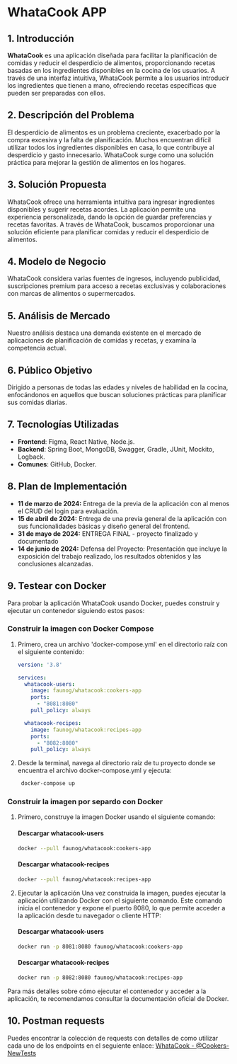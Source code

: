 
# WhataCook APP

## 1. Introducción

**WhataCook** es una aplicación diseñada para facilitar la planificación de comidas y reducir el desperdicio de alimentos, proporcionando recetas basadas en los ingredientes disponibles en la cocina de los usuarios. A través de una interfaz intuitiva, WhataCook permite a los usuarios introducir los ingredientes que tienen a mano, ofreciendo recetas específicas que pueden ser preparadas con ellos.

## 2. Descripción del Problema

El desperdicio de alimentos es un problema creciente, exacerbado por la compra excesiva y la falta de planificación. Muchos encuentran difícil utilizar todos los ingredientes disponibles en casa, lo que contribuye al desperdicio y gasto innecesario. WhataCook surge como una solución práctica para mejorar la gestión de alimentos en los hogares.

## 3. Solución Propuesta

WhataCook ofrece una herramienta intuitiva para ingresar ingredientes disponibles y sugerir recetas acordes. La aplicación permite una experiencia personalizada, dando la opción de guardar preferencias y recetas favoritas. A través de WhataCook, buscamos proporcionar una solución eficiente para planificar comidas y reducir el desperdicio de alimentos.

## 4. Modelo de Negocio

WhataCook considera varias fuentes de ingresos, incluyendo publicidad, suscripciones premium para acceso a recetas exclusivas y colaboraciones con marcas de alimentos o supermercados.

## 5. Análisis de Mercado

Nuestro análisis destaca una demanda existente en el mercado de aplicaciones de planificación de comidas y recetas, y examina la competencia actual.

## 6. Público Objetivo

Dirigido a personas de todas las edades y niveles de habilidad en la cocina, enfocándonos en aquellos que buscan soluciones prácticas para planificar sus comidas diarias.

## 7. Tecnologías Utilizadas

- **Frontend**: Figma, React Native, Node.js.
- **Backend**: Spring Boot, MongoDB, Swagger, Gradle, JUnit, Mockito, Logback.
- **Comunes**: GitHub, Docker.

## 8. Plan de Implementación

- **11 de marzo de 2024:** Entrega de la previa de la aplicación con al menos el CRUD del login para evaluación.
- **15 de abril de 2024:** Entrega de una previa general de la aplicación con sus funcionalidades básicas y diseño general del frontend. 
- **31 de mayo de 2024:** ENTREGA FINAL - proyecto finalizado y documentado
- **14 de junio de 2024:** Defensa del Proyecto: Presentación que incluye la exposición del trabajo realizado, los resultados obtenidos y las conclusiones alcanzadas. 

## 9. Testear con Docker

Para probar la aplicación WhataCook usando Docker, puedes construir y ejecutar un contenedor siguiendo estos pasos:

### Construir la imagen con Docker Compose
1. Primero, crea un archivo 'docker-compose.yml' en el directorio raíz con el siguiente contenido:
    ```yaml
    version: '3.8'
    
    services:
      whatacook-users:
        image: faunog/whatacook:cookers-app
        ports:
          - "8081:8080"
        pull_policy: always
    
      whatacook-recipes:
        image: faunog/whatacook:recipes-app
        ports:
          - "8082:8080"
        pull_policy: always
    
    ```
2. Desde la terminal, navega al directorio raíz de tu proyecto donde se encuentra el archivo docker-compose.yml y ejecuta:
   ```bash
    docker-compose up
    ```

    
### Construir la imagen por separdo con Docker

1. Primero, construye la imagen Docker usando el siguiente comando:
    #### Descargar whatacook-users
    ```bash
    docker --pull faunog/whatacook:cookers-app
    ```
    #### Descargar whatacook-recipes
    ```bash
    docker --pull faunog/whatacook:recipes-app
    ```
2. Ejecutar la aplicación
Una vez construida la imagen, puedes ejecutar la aplicación utilizando Docker con el siguiente comando. Este comando inicia el contenedor y expone el puerto 8080, lo que permite acceder a la aplicación desde tu navegador o cliente HTTP:
    #### Descargar whatacook-users
    ```bash
    docker run -p 8081:8080 faunog/whatacook:cookers-app
    ```
    #### Descargar whatacook-recipes
    ```bash
    docker run -p 8082:8080 faunog/whatacook:recipes-app
    ```

Para más detalles sobre cómo ejecutar el contenedor y acceder a la aplicación, te recomendamos consultar la documentación oficial de Docker.

## 10. Postman requests

Puedes encontrar la colección de requests con detalles de como utilizar cada uno de los endpoints en el seguiente enlace:
[WhataCook - @Cookers-NewTests](https://documenter.getpostman.com/view/12946439/2sA35A8QuD)
